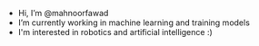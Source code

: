 - Hi, I’m @mahnoorfawad
- I’m currently working in machine learning and training models 
- I'm interested in robotics and artificial intelligence :)
<!---
mahnoorfawad/mahnoorfawad is a ✨ special ✨ repository because its `README.md` (this file) appears on your GitHub profile.
You can click the Preview link to take a look at your changes.
--->
